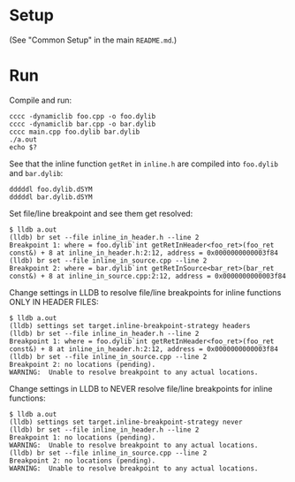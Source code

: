 # Setup

(See "Common Setup" in the main `README.md`.)


# Run

Compile and run:
```
cccc -dynamiclib foo.cpp -o foo.dylib
cccc -dynamiclib bar.cpp -o bar.dylib
cccc main.cpp foo.dylib bar.dylib
./a.out
echo $?
```

See that the inline function `getRet` in `inline.h` are compiled into `foo.dylib` and `bar.dylib`:
```
dddddl foo.dylib.dSYM
dddddl bar.dylib.dSYM
```

Set file/line breakpoint and see them get resolved:
```
$ lldb a.out
(lldb) br set --file inline_in_header.h --line 2
Breakpoint 1: where = foo.dylib`int getRetInHeader<foo_ret>(foo_ret const&) + 8 at inline_in_header.h:2:12, address = 0x0000000000003f84
(lldb) br set --file inline_in_source.cpp --line 2
Breakpoint 2: where = bar.dylib`int getRetInSource<bar_ret>(bar_ret const&) + 8 at inline_in_source.cpp:2:12, address = 0x0000000000003f84
```

Change settings in LLDB to resolve file/line breakpoints for inline functions ONLY IN HEADER FILES:
```
$ lldb a.out
(lldb) settings set target.inline-breakpoint-strategy headers
(lldb) br set --file inline_in_header.h --line 2
Breakpoint 1: where = foo.dylib`int getRetInHeader<foo_ret>(foo_ret const&) + 8 at inline_in_header.h:2:12, address = 0x0000000000003f84
(lldb) br set --file inline_in_source.cpp --line 2
Breakpoint 2: no locations (pending).
WARNING:  Unable to resolve breakpoint to any actual locations.
```

Change settings in LLDB to NEVER resolve file/line breakpoints for inline functions:
```
$ lldb a.out
(lldb) settings set target.inline-breakpoint-strategy never
(lldb) br set --file inline_in_header.h --line 2
Breakpoint 1: no locations (pending).
WARNING:  Unable to resolve breakpoint to any actual locations.
(lldb) br set --file inline_in_source.cpp --line 2
Breakpoint 2: no locations (pending).
WARNING:  Unable to resolve breakpoint to any actual locations.
```
